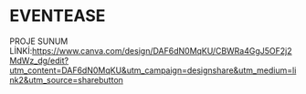 # EVENTEASE

PROJE  SUNUM LİNKİ:https://www.canva.com/design/DAF6dN0MqKU/CBWRa4GgJ5OF2j2MdWz_dg/edit?utm_content=DAF6dN0MqKU&utm_campaign=designshare&utm_medium=link2&utm_source=sharebutton
